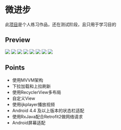 # 微进步

此[项目](https://github.com/lichukuan/NewsCopy)是个人练习作品，还在测试阶段，且只用于学习目的

## Preview

![](https://user-gold-cdn.xitu.io/2020/1/16/16fae0ad0970b91c?w=1080&h=2280&f=jpeg&s=80727)
![](https://user-gold-cdn.xitu.io/2020/1/16/16fae0b09f6e60e8?w=1080&h=2280&f=jpeg&s=227165)
![](https://user-gold-cdn.xitu.io/2020/1/16/16fae0b3ebfae9cd?w=1080&h=2280&f=jpeg&s=570678)
![](https://user-gold-cdn.xitu.io/2020/1/16/16fae0bc2612075c?w=1080&h=2280&f=jpeg&s=569885)
![](https://user-gold-cdn.xitu.io/2020/1/16/16fae0bf5d155957?w=1080&h=2280&f=jpeg&s=149550)
![](https://user-gold-cdn.xitu.io/2020/1/16/16fae0c6cb0e4022?w=1080&h=2280&f=jpeg&s=1156809)
![](https://user-gold-cdn.xitu.io/2020/1/16/16fae0c9971b3d1a?w=1080&h=2280&f=jpeg&s=448523)
![](https://user-gold-cdn.xitu.io/2020/1/16/16fae0cbf916a0d3?w=1080&h=2280&f=jpeg&s=115219)

## Points

* 使用MVVM架构
* 下拉加载和上拉刷新
* 使用RecyclerView多布局
* 自定义View
* 使用ijkplayer播放视频
* Android 4.4 及以上版本的状态栏适配
* 使用RxJava配合Retrofit2做网络请求
* Android屏幕适配




